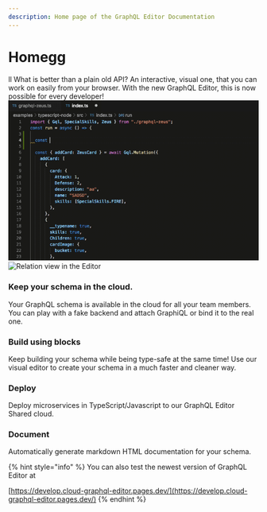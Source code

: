 ```yaml
---
description: Home page of the GraphQL Editor Documentation
---
```


# Homegg
ll
What is better than a plain old API? An interactive, visual one, that you can work on easily from your browser. With the new GraphQL Editor, this is now possible for every developer!
![](/assets/autocomplete%20vscode%20(1).gif)
![Relation view in the Editor](<.gitbook/assets/image (12) (1) (1).png>)

### Keep your schema in the cloud.

Your GraphQL schema is available in the cloud for all your team members. You can play with a fake backend and attach GraphiQL or bind it to the real one.

### Build using blocks

Keep building your schema while being type-safe at the same time! Use our visual editor to create your schema in a much faster and cleaner way.

### Deploy&#x20;

Deploy microservices in TypeScript/Javascript to our GraphQL Editor Shared cloud.

### Document

Automatically generate markdown HTML documentation for your schema.

{% hint style="info" %}
You can also test the newest version of GraphQL Editor at&#x20;

[https://develop.cloud-graphql-editor.pages.dev/](https://develop.cloud-graphql-editor.pages.dev/)
{% endhint %}
